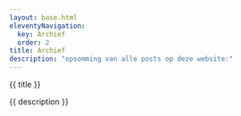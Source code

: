 ```yaml
---
layout: base.html
eleventyNavigation:
  key: Archief
  order: 2
title: Archief
description: "opsomming van alle posts op deze website:"
---
```

{{ title }}

{{ description }}